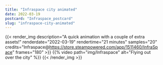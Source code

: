 ```yaml
---
title: "Infraspace city animated"
date: 2022-03-19
postcard: "Infraspace_postcard"
slug: "infraspace-city-animated"
---
```


{{< render_img
  description="A quick animation with a couple of extra assets!"
  renderdate="2022-03-19"
  rendertime="21 minutes"
  samples="20"
  credits="Infraspace@https://store.steampowered.com/app/1511460/InfraSpace"
  frames="180" >}}
{{% video path="img/Infraspace" alt="Flying out over the city" %}}
{{< /render_img >}}

